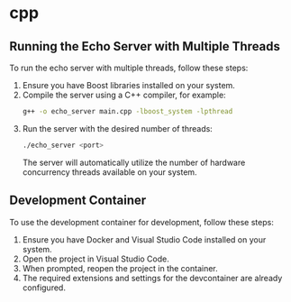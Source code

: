 # cpp

## Running the Echo Server with Multiple Threads

To run the echo server with multiple threads, follow these steps:

1. Ensure you have Boost libraries installed on your system.
2. Compile the server using a C++ compiler, for example:
   ```sh
   g++ -o echo_server main.cpp -lboost_system -lpthread
   ```
3. Run the server with the desired number of threads:
   ```sh
   ./echo_server <port>
   ```
   The server will automatically utilize the number of hardware concurrency threads available on your system.

## Development Container

To use the development container for development, follow these steps:

1. Ensure you have Docker and Visual Studio Code installed on your system.
2. Open the project in Visual Studio Code.
3. When prompted, reopen the project in the container.
4. The required extensions and settings for the devcontainer are already configured.
